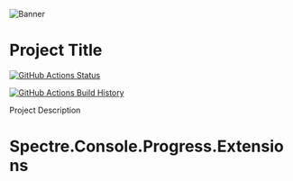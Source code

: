![Banner](Images/Banner.png)

# Project Title

[![GitHub Actions Status](https://github.com/nikiforovall/Spectre.Progress.Extensions/workflows/Build/badge.svg?branch=main)](https://github.com/nikiforovall/Spectre.Progress.Extensions/actions)

[![GitHub Actions Build History](https://buildstats.info/github/chart/nikiforovall/Spectre.Progress.Extensions?branch=main&includeBuildsFromPullRequest=false)](https://github.com/nikiforovall/Spectre.Progress.Extensions/actions)


Project Description
# Spectre.Console.Progress.Extensions
